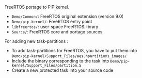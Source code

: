 FreeRTOS portage to PIP kernel.

- `Demo/Common/`: FreeRTOS original extension (version 9.0)
- `Demo/pip-kernel/`: FreeRTOS entry point
- `libfreertos/`: user-space FreeRTOS library
- `Source/`: FreeRTOS core and portage sources



For adding new task-partitions : 
- To add task-partitions for FreeRTOS, you have to put them into `Demo/pip-kernel/Support_Files/aes.hpartitions_images/`
- Include the binary corresponding to the task into `Demo/pip-kernel/Support_Files/partition.S`
- Create a new protected task into your source code

